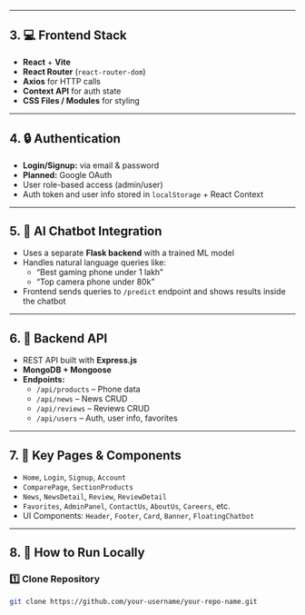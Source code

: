 
---

## 3. 💻 Frontend Stack

- **React** + **Vite**
- **React Router** (`react-router-dom`)
- **Axios** for HTTP calls
- **Context API** for auth state
- **CSS Files / Modules** for styling

---

## 4. 🔒 Authentication

- **Login/Signup:** via email & password
- **Planned:** Google OAuth
- User role-based access (admin/user)
- Auth token and user info stored in `localStorage` + React Context

---

## 5. 🧠 AI Chatbot Integration

- Uses a separate **Flask backend** with a trained ML model
- Handles natural language queries like:
  - “Best gaming phone under 1 lakh”
  - “Top camera phone under 80k”
- Frontend sends queries to `/predict` endpoint and shows results inside the chatbot

---

## 6. 📡 Backend API

- REST API built with **Express.js**
- **MongoDB + Mongoose**
- **Endpoints:**
  - `/api/products` – Phone data
  - `/api/news` – News CRUD
  - `/api/reviews` – Reviews CRUD
  - `/api/users` – Auth, user info, favorites

---

## 7. 🧾 Key Pages & Components

- `Home`, `Login`, `Signup`, `Account`
- `ComparePage`, `SectionProducts`
- `News`, `NewsDetail`, `Review`, `ReviewDetail`
- `Favorites`, `AdminPanel`, `ContactUs`, `AboutUs`, `Careers`, etc.
- UI Components: `Header`, `Footer`, `Card`, `Banner`, `FloatingChatbot`

---

## 8. 🚀 How to Run Locally

### 1️⃣ Clone Repository
```bash
git clone https://github.com/your-username/your-repo-name.git